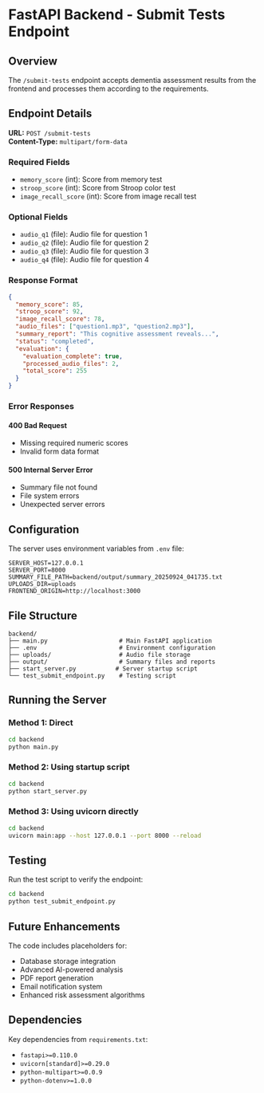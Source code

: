 # FastAPI Backend - Submit Tests Endpoint

## Overview
The `/submit-tests` endpoint accepts dementia assessment results from the frontend and processes them according to the requirements.

## Endpoint Details

**URL:** `POST /submit-tests`  
**Content-Type:** `multipart/form-data`

### Required Fields
- `memory_score` (int): Score from memory test
- `stroop_score` (int): Score from Stroop color test  
- `image_recall_score` (int): Score from image recall test

### Optional Fields
- `audio_q1` (file): Audio file for question 1
- `audio_q2` (file): Audio file for question 2
- `audio_q3` (file): Audio file for question 3
- `audio_q4` (file): Audio file for question 4

### Response Format
```json
{
  "memory_score": 85,
  "stroop_score": 92,
  "image_recall_score": 78,
  "audio_files": ["question1.mp3", "question2.mp3"],
  "summary_report": "This cognitive assessment reveals...",
  "status": "completed",
  "evaluation": {
    "evaluation_complete": true,
    "processed_audio_files": 2,
    "total_score": 255
  }
}
```

### Error Responses

#### 400 Bad Request
- Missing required numeric scores
- Invalid form data format

#### 500 Internal Server Error  
- Summary file not found
- File system errors
- Unexpected server errors

## Configuration

The server uses environment variables from `.env` file:

```env
SERVER_HOST=127.0.0.1
SERVER_PORT=8000
SUMMARY_FILE_PATH=backend/output/summary_20250924_041735.txt
UPLOADS_DIR=uploads
FRONTEND_ORIGIN=http://localhost:3000
```

## File Structure

```
backend/
├── main.py                    # Main FastAPI application
├── .env                       # Environment configuration
├── uploads/                   # Audio file storage
├── output/                    # Summary files and reports
├── start_server.py           # Server startup script
└── test_submit_endpoint.py    # Testing script
```

## Running the Server

### Method 1: Direct
```bash
cd backend
python main.py
```

### Method 2: Using startup script
```bash
cd backend  
python start_server.py
```

### Method 3: Using uvicorn directly
```bash
cd backend
uvicorn main:app --host 127.0.0.1 --port 8000 --reload
```

## Testing

Run the test script to verify the endpoint:
```bash
cd backend
python test_submit_endpoint.py
```

## Future Enhancements

The code includes placeholders for:
- Database storage integration
- Advanced AI-powered analysis  
- PDF report generation
- Email notification system
- Enhanced risk assessment algorithms

## Dependencies

Key dependencies from `requirements.txt`:
- `fastapi>=0.110.0`
- `uvicorn[standard]>=0.29.0`
- `python-multipart>=0.0.9`
- `python-dotenv>=1.0.0`